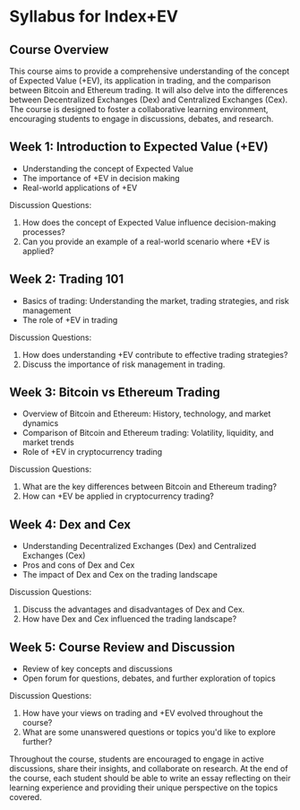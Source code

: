 # Syllabus for Index+EV

## Course Overview

This course aims to provide a comprehensive understanding of the concept of Expected Value (+EV), its application in trading, and the comparison between Bitcoin and Ethereum trading. It will also delve into the differences between Decentralized Exchanges (Dex) and Centralized Exchanges (Cex). The course is designed to foster a collaborative learning environment, encouraging students to engage in discussions, debates, and research.

## Week 1: Introduction to Expected Value (+EV)

- Understanding the concept of Expected Value
- The importance of +EV in decision making
- Real-world applications of +EV

Discussion Questions:
1. How does the concept of Expected Value influence decision-making processes?
2. Can you provide an example of a real-world scenario where +EV is applied?

## Week 2: Trading 101

- Basics of trading: Understanding the market, trading strategies, and risk management
- The role of +EV in trading

Discussion Questions:
1. How does understanding +EV contribute to effective trading strategies?
2. Discuss the importance of risk management in trading.

## Week 3: Bitcoin vs Ethereum Trading

- Overview of Bitcoin and Ethereum: History, technology, and market dynamics
- Comparison of Bitcoin and Ethereum trading: Volatility, liquidity, and market trends
- Role of +EV in cryptocurrency trading

Discussion Questions:
1. What are the key differences between Bitcoin and Ethereum trading?
2. How can +EV be applied in cryptocurrency trading?

## Week 4: Dex and Cex

- Understanding Decentralized Exchanges (Dex) and Centralized Exchanges (Cex)
- Pros and cons of Dex and Cex
- The impact of Dex and Cex on the trading landscape

Discussion Questions:
1. Discuss the advantages and disadvantages of Dex and Cex.
2. How have Dex and Cex influenced the trading landscape?

## Week 5: Course Review and Discussion

- Review of key concepts and discussions
- Open forum for questions, debates, and further exploration of topics

Discussion Questions:
1. How have your views on trading and +EV evolved throughout the course?
2. What are some unanswered questions or topics you'd like to explore further?

Throughout the course, students are encouraged to engage in active discussions, share their insights, and collaborate on research. At the end of the course, each student should be able to write an essay reflecting on their learning experience and providing their unique perspective on the topics covered.

